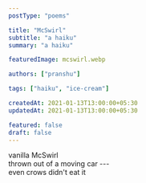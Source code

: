 ```yaml
---
postType: "poems"

title: "McSwirl"
subtitle: "a haiku"
summary: "a haiku"

featuredImage: mcswirl.webp

authors: ["pranshu"]

tags: ["haiku", "ice-cream"]

createdAt: 2021-01-13T13:00:00+05:30
updatedAt: 2021-01-13T13:00:00+05:30

featured: false
draft: false
---
```


vanilla McSwirl  
thrown out of a moving car ---  
even crows didn't eat it
